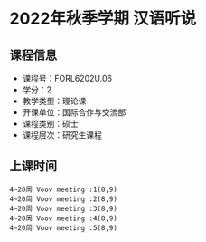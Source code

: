 # 2022年秋季学期 汉语听说 






## 课程信息

- 课程号：FORL6202U.06
- 学分：2
- 教学类型：理论课
- 开课单位：国际合作与交流部
- 课程类别：硕士
- 课程层次：研究生课程

## 上课时间

```
4~20周 Voov meeting :1(8,9)
4~20周 Voov meeting :2(8,9)
4~20周 Voov meeting :3(8,9)
4~20周 Voov meeting :4(8,9)
4~20周 Voov meeting :5(8,9)
```

